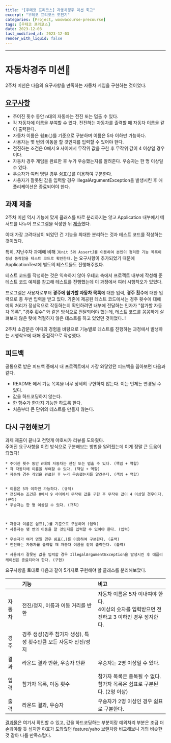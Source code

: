 ```yaml
---
title: "[우테코 프리코스] 자동차경주 미션 회고"
excerpt: "우테코 프리코스 도전기"
categories: [Project, woowacourse-precourse]
tags: [우테코 프리코스]
date: 2023-12-03
last_modified_at: 2023-12-03
render_with_liquid: false
---
```


---- 


# 자동차경주 미션🏁

2주차 미션은 다음의 요구사항을 만족하는 자동차 게임을 구현하는 것이었다. 

## [요구사항](https://github.com/yeondori/java-racingcar-6) 

- 주어진 횟수 동안 n대의 자동차는 전진 또는 멈출 수 있다.   
- 각 자동차에 이름을 부여할 수 있다. 전진하는 자동차를 출력할 때 자동차 이름을 같이 출력한다.   
- 자동차 이름은 쉼표(,)를 기준으로 구분하며 이름은 5자 이하만 가능하다.  
- 사용자는 몇 번의 이동을 할 것인지를 입력할 수 있어야 한다.  
- 전진하는 조건은 0에서 9 사이에서 무작위 값을 구한 후 무작위 값이 4 이상일 경우이다.  
- 자동차 경주 게임을 완료한 후 누가 우승했는지를 알려준다. 우승자는 한 명 이상일 수 있다.  
- 우승자가 여러 명일 경우 쉼표(,)를 이용하여 구분한다.  
- 사용자가 잘못된 값을 입력할 경우 IllegalArgumentException을 발생시킨 후 애플리케이션은 종료되어야 한다.  


## 과제 제출 
2주차 미션 역시 기능에 맞게 클래스를 따로 분리하지는 않고 Application 내부에서 메서드를 나누어 프로그램을 작성한 뒤 [제출](https://github.com/yeondori/java-racingcar-6/tree/yeondori)했다.   

이때 가장 고려대상이 되었던 건 기능을 최대한 분리하는 것과 테스트 코드를 작성하는 것이었다.


특히, 지난주차 과제에 비해 `JUnit 5와 AssertJ를 이용하여 본인이 정리한 기능 목록이 정상 동작함을 테스트 코드로 확인한다.` 는 요구사항이 추가되었기 때문에 ApplicationTest에 별도의 테스트들도 진행해주었다.


테스트 코드를 작성하는 것은 익숙하지 않아 우테코 측에서 프로젝트 내부에 작성해 준 테스트 코드 예제를 참고해 테스트를 진행했는데 이 과정에서 여러 시행착오가 있었다. 

프로그램은 사용자로부터 **경주에 참가할 자동차 목록**에 대한 입력, **경주 횟수**에 대한 입력으로 총 두번 입력을 받고 있다. 기존에 제공된 테스트 코드에서는 경주 횟수에 대해 예외 처리가 정상적으로 작동하는지 확인하려면 내부에 전달하는 인자가 "참가할 자동차 목록", "경주 횟수" 와 같은 방식으로 전달되어야 했는데, 테스트 코드를 꼼꼼하게 살펴보지 않은 탓에 적절하지 않은 테스트를 하고 있었던 것이었다..!

2주차 소감문은 이때의 경험을 바탕으로 기능별로 테스트를 진행하는 과정에서 발생하는 시행착오에 대해 중점적으로 작성했다.

## 피드백

공통으로 받은 피드백 중에서 내 프로젝트에서 가장 와닿았던 피드백을 꼽아보면 다음과 같다.

- README 에서 기능 목록을 너무 상세히 구현하지 않는다. 이는 언제든 변경될 수 있다.
- 값을 하드코딩하지 않는다.
- 한 함수가 한가지 기능만 하도록 한다.
- 처음부터 큰 단위의 테스트를 만들지 않는다.

## 다시 구현해보기

과제 제출이 끝나고 천멋개 야호씨가 리뷰를 도와줬다.   
주어진 요구사항을 이런 방식으로 구분해보는 방법을 알려줬는데 이게 정말 큰 도움이 되었다!

```
* 주어진 횟수 동안 n대의 자동차는 전진 또는 멈출 수 있다. (책임 + 역할)
* 각 자동차에 이름을 부여할 수 있다. (책임 + 역할)
* 자동차 경주 게임을 완료한 후 누가 우승했는지를 알려준다. (책임 + 역할)


* 이름은 5자 이하만 가능하다. (규칙)
* 전진하는 조건은 0에서 9 사이에서 무작위 값을 구한 후 무작위 값이 4 이상일 경우이다. (규칙)
* 우승자는 한 명 이상일 수 있다. (규칙)



* 자동차 이름은 쉼표(,)를 기준으로 구분하며 (입력)
* 사용자는 몇 번의 이동을 할 것인지를 입력할 수 있어야 한다. (입력)

* 우승자가 여러 명일 경우 쉼표(,)를 이용하여 구분한다. (출력)
* 전진하는 자동차를 출력할 때 자동차 이름을 같이 출력한다. (출력)

* 사용자가 잘못된 값을 입력할 경우 IllegalArgumentException을 발생시킨 후 애플리케이션은 종료되어야 한다. (구현)

```

요구사항을 토대로 다음과 같이 5가지로 구현해야 할 클래스를 분리해보았다.

|     | 기능                                     | 비고                                                           |
|:----|:---------------------------------------|:-------------------------------------------------------------|
| 자동차 | 전진/정지, 이름과 이동 거리를 반환                   | 자동차 이름은 5자 이내여야 한다. <br/> 4이상의 숫자를 입력받으면 전진하고 3 이하인 경우 정지한다. |
| 경주  | 경주 생성(경주 참가자 생성), 특정 횟수만큼 모든 자동차 전진/정지 |                                                              |
| 결과  | 라운드 결과 반환, 우승자 반환                      | 우승자는 2명 이상일 수 있다.                                            |
| 입력  | 참가자 목록, 이동 횟수                          | 참가자 목록은 중복될 수 없다. <br/> 참가자 목록은 쉼표로 구분된다. (2명 이상)            |
| 출력  | 라운드 결과, 우승자                            | 우승자가 2명 이상인 경우 쉼표로 구분한다.                                     |                                     |


[결과물](https://github.com/yeondori/java-racingcar-6/tree/yeondori2)은 여기서 확인할 수 있고, 
값을 하드코딩하는 부분이랑 예외처리 부분은 조금 더 손봐야할 듯 싶지만 야호가 도와줬던 feature/yaho 브랜치랑 비교해보니 거의 비슷한 것 같아 나름 만족스럽다.